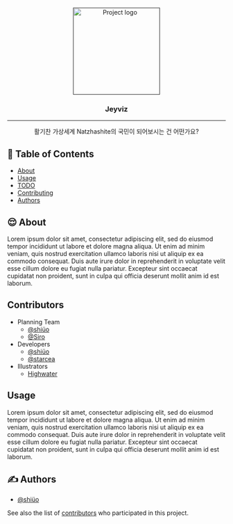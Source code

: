 <p align="center">
  <a href="" rel="noopener">
 <img width=200px height=200px src="icon" alt="Project logo"></a>
</p>

<h3 align="center">Jeyviz</h3>

---

<p align="center">활기찬 가상세계 Natzhashite의 국민이 되어보시는 건 어떤가요? 
     <br>  
</p>

## 📝 Table of Contents
- [About](#about)
- [Usage](#usage)
- [TODO](../TODO.md)
- [Contributing](../CONTRIBUTING.md)
- [Authors](#authors)

## 😌 About <a name = "about"></a>
Lorem ipsum dolor sit amet, consectetur adipiscing elit, sed do eiusmod tempor incididunt ut labore et dolore magna aliqua. Ut enim ad minim veniam, quis nostrud exercitation ullamco laboris nisi ut aliquip ex ea commodo consequat. Duis aute irure dolor in reprehenderit in voluptate velit esse cillum dolore eu fugiat nulla pariatur. Excepteur sint occaecat cupidatat non proident, sunt in culpa qui officia deserunt mollit anim id est laborum.

## Contributors <a name="contributors"></a>
- Planning Team
  - [@shiüo](https://linktr.ee/shiueo)
  - [@Siro](https://whitet.dev/)
- Developers
  - [@shiüo](https://linktr.ee/shiueo)
  - [@starcea](https://github.com/star0202)
- Illustrators
  - [Highwater]()
  

## Usage
Lorem ipsum dolor sit amet, consectetur adipiscing elit, sed do eiusmod tempor incididunt ut labore et dolore magna aliqua. Ut enim ad minim veniam, quis nostrud exercitation ullamco laboris nisi ut aliquip ex ea commodo consequat. Duis aute irure dolor in reprehenderit in voluptate velit esse cillum dolore eu fugiat nulla pariatur. Excepteur sint occaecat cupidatat non proident, sunt in culpa qui officia deserunt mollit anim id est laborum.

## ✍️ Authors <a name = "authors"></a>
- [@shiüo](https://github.com/shiueo)

See also the list of [contributors](https://github.com/shiueo/Jeyviz/contributors) who participated in this project.
